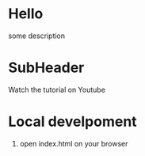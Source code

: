 # Hello

some description 

# SubHeader

Watch the tutorial on Youtube

# Local develpoment
1. open index.html on your browser